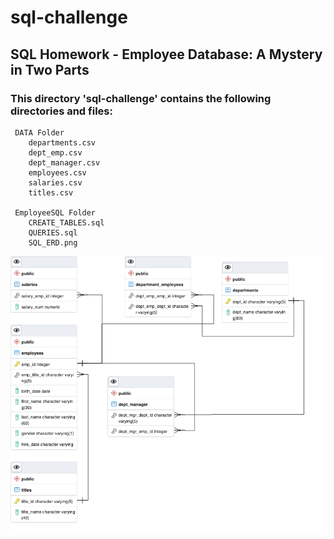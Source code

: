 # sql-challenge
## SQL Homework - Employee Database: A Mystery in Two Parts ##


### This directory 'sql-challenge' contains the following directories and files:
     
     DATA Folder
        departments.csv
        dept_emp.csv
        dept_manager.csv
        employees.csv
        salaries.csv 
        titles.csv
     
     EmployeeSQL Folder
        CREATE_TABLES.sql
        QUERIES.sql
        SQL_ERD.png

 ![SQL_ERD.png](SQL_ERD.png)      